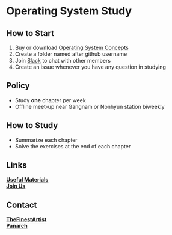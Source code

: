 # Operating System Study

## How to Start
1. Buy or download [Operating System Concepts](https://www.google.co.kr/webhp?sourceid=chrome-instant&ion=1&espv=2&ie=UTF-8#newwindow=1&q=operating+system+concepts+9th+edition)
2. Create a folder named after github username
3. Join [Slack](https://os-study.slack.com) to chat with other members
4. Create an issue whenever you have any question in studying


## Policy
* Study **one** chapter per week
* Offline meet-up near Gangnam or Nonhyun station biweekly


## How to Study
* Summarize each chapter
* Solve the exercises at the end of each chapter


## Links
**[Useful Materials](https://github.com/TheFinestArtist/OS-Study/blob/master/USEFULMATERIALS.md)**  
**[Join Us](https://github.com/TheFinestArtist/OS-Study/blob/master/JOINUS.md)**


## Contact
**[TheFinestArtist](contact@thefinestartist.com)**  
**[Panarch](taehoon.moon@outlook.com)**
